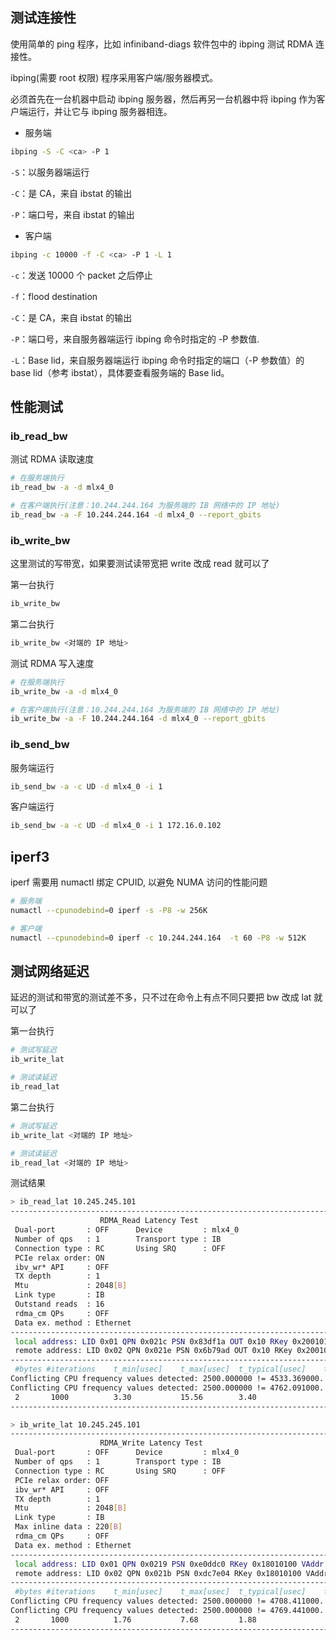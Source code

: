 ## 测试连接性

使用简单的 ping 程序，比如 infiniband-diags 软件包中的 ibping 测试 RDMA 连接性。

ibping(需要 root 权限) 程序采用客户端/服务器模式。

必须首先在一台机器中启动 ibping 服务器，然后再另一台机器中将 ibping 作为客户端运行，并让它与 ibping 服务器相连。

- 服务端

```bash
ibping -S -C <ca> -P 1 
```

`-S`：以服务器端运行

`-C`：是 CA，来自 ibstat 的输出

`-P`：端口号，来自 ibstat 的输出

- 客户端

```bash
ibping -c 10000 -f -C <ca> -P 1 -L 1
```

`-c`：发送 10000 个 packet 之后停止

`-f`：flood destination

`-C`：是 CA，来自 ibstat 的输出

`-P`：端口号，来自服务器端运行 ibping 命令时指定的 -P 参数值.

`-L`：Base lid，来自服务器端运行 ibping 命令时指定的端口（-P 参数值）的 base lid（参考 ibstat），具体要查看服务端的 Base lid。

## 性能测试

### ib_read_bw

测试 RDMA 读取速度

```bash
# 在服务端执行
ib_read_bw -a -d mlx4_0

# 在客户端执行(注意：10.244.244.164 为服务端的 IB 网络中的 IP 地址)
ib_read_bw -a -F 10.244.244.164 -d mlx4_0 --report_gbits
```

### ib_write_bw

这里测试的写带宽，如果要测试读带宽把 write 改成 read 就可以了

第一台执行

```bash
ib_write_bw
```

第二台执行

```bash
ib_write_bw <对端的 IP 地址>
```

测试 RDMA 写入速度

```bash
# 在服务端执行
ib_write_bw -a -d mlx4_0

# 在客户端执行(注意：10.244.244.164 为服务端的 IB 网络中的 IP 地址)
ib_write_bw -a -F 10.244.244.164 -d mlx4_0 --report_gbits
```

### ib_send_bw

服务端运行

```bash
ib_send_bw -a -c UD -d mlx4_0 -i 1
```

客户端运行

```bash
ib_send_bw -a -c UD -d mlx4_0 -i 1 172.16.0.102
```

## iperf3

iperf 需要用 numactl 绑定 CPUID, 以避免 NUMA 访问的性能问题

```bash
# 服务端
numactl --cpunodebind=0 iperf -s -P8 -w 256K

# 客户端
numactl --cpunodebind=0 iperf -c 10.244.244.164  -t 60 -P8 -w 512K
```

## 测试网络延迟

延迟的测试和带宽的测试差不多，只不过在命令上有点不同只要把 bw 改成 lat 就可以了

第一台执行

````bash
# 测试写延迟
ib_write_lat

# 测试读延迟
ib_read_lat
````

第二台执行

```bash
# 测试写延迟
ib_write_lat <对端的 IP 地址>

# 测试读延迟
ib_read_lat <对端的 IP 地址>
```

测试结果

```bash
> ib_read_lat 10.245.245.101
---------------------------------------------------------------------------------------
                    RDMA_Read Latency Test
 Dual-port       : OFF		Device         : mlx4_0
 Number of qps   : 1		Transport type : IB
 Connection type : RC		Using SRQ      : OFF
 PCIe relax order: ON
 ibv_wr* API     : OFF
 TX depth        : 1
 Mtu             : 2048[B]
 Link type       : IB
 Outstand reads  : 16
 rdma_cm QPs	 : OFF
 Data ex. method : Ethernet
---------------------------------------------------------------------------------------
 local address: LID 0x01 QPN 0x021c PSN 0x83df1a OUT 0x10 RKey 0x20010100 VAddr 0x0055f49b272000
 remote address: LID 0x02 QPN 0x021e PSN 0x6b79ad OUT 0x10 RKey 0x20010100 VAddr 0x0055c103dcf000
---------------------------------------------------------------------------------------
 #bytes #iterations    t_min[usec]    t_max[usec]  t_typical[usec]    t_avg[usec]    t_stdev[usec]   99% percentile[usec]   99.9% percentile[usec]
Conflicting CPU frequency values detected: 2500.000000 != 4533.369000. CPU Frequency is not max.
Conflicting CPU frequency values detected: 2500.000000 != 4762.091000. CPU Frequency is not max.
 2       1000          3.30           15.56        3.40     	       3.45        	0.50   		3.80    		15.56
---------------------------------------------------------------------------------------

> ib_write_lat 10.245.245.101
---------------------------------------------------------------------------------------
                    RDMA_Write Latency Test
 Dual-port       : OFF		Device         : mlx4_0
 Number of qps   : 1		Transport type : IB
 Connection type : RC		Using SRQ      : OFF
 PCIe relax order: OFF
 ibv_wr* API     : OFF
 TX depth        : 1
 Mtu             : 2048[B]
 Link type       : IB
 Max inline data : 220[B]
 rdma_cm QPs	 : OFF
 Data ex. method : Ethernet
---------------------------------------------------------------------------------------
 local address: LID 0x01 QPN 0x0219 PSN 0xe0ddc0 RKey 0x18010100 VAddr 0x0055687e848000
 remote address: LID 0x02 QPN 0x021b PSN 0xdc7e04 RKey 0x18010100 VAddr 0x005561e52c8000
---------------------------------------------------------------------------------------
 #bytes #iterations    t_min[usec]    t_max[usec]  t_typical[usec]    t_avg[usec]    t_stdev[usec]   99% percentile[usec]   99.9% percentile[usec]
Conflicting CPU frequency values detected: 2500.000000 != 4708.411000. CPU Frequency is not max.
Conflicting CPU frequency values detected: 2500.000000 != 4769.441000. CPU Frequency is not max.
 2       1000          1.76           7.68         1.88     	       1.96        	0.49   		5.28    		7.68
---------------------------------------------------------------------------------------
```
